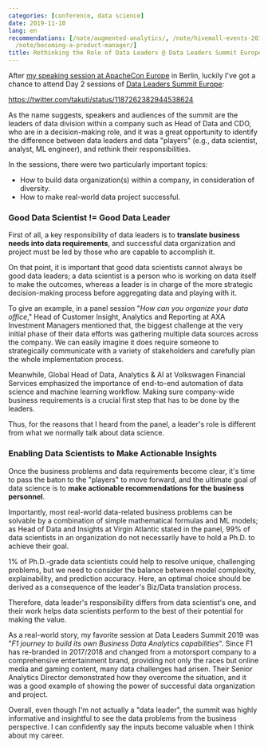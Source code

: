 ```yaml
---
categories: [conference, data science]
date: 2019-11-10
lang: en
recommendations: [/note/augmented-analytics/, /note/hivemall-events-2018-autumn/,
  /note/becoming-a-product-manager/]
title: Rethinking the Role of Data Leaders @ Data Leaders Summit Europe 2019
---
```


After [my speaking session at ApacheCon Europe](/note/apachecon-2019) in Berlin, luckily I've got a chance to attend Day 2 sessions of [Data Leaders Summit Europe](https://datainsight.wbresearch.com):

https://twitter.com/takuti/status/1187262382944538624

As the name suggests, speakers and audiences of the summit are the leaders of data division within a company such as Head of Data and CDO, who are in a decision-making role, and it was a great opportunity to identify the difference between data leaders and data "players" (e.g., data scientist, analyst, ML engineer), and rethink their responsibilities.

In the sessions, there were two particularly important topics:

- How to build data organization(s) within a company, in consideration of diversity.
- How to make real-world data project successful.

### Good Data Scientist != Good Data Leader

First of all, a key responsibility of data leaders is to **translate business needs into data requirements**, and successful data organization and project must be led by those who are capable to accomplish it. 

On that point, it is important that good data scientists cannot always be good data leaders; a data scientist is a person who is working on data itself to make the outcomes, whereas a leader is in charge of the more strategic decision-making process before aggregating data and playing with it.

To give an example, in a panel session "*How can you organize your data office*," Head of Customer Insight, Analytics and Reporting at AXA Investment Managers mentioned that, the biggest challenge at the very initial phase of their data efforts was gathering multiple data sources across the company. We can easily imagine it does require someone to strategically communicate with a variety of stakeholders and carefully plan the whole implementation process.

Meanwhile, Global Head of Data, Analytics & AI at Volkswagen Financial Services emphasized the importance of end-to-end automation of data science and machine learning workflow. Making sure company-wide business requirements is a crucial first step that has to be done by the leaders.

Thus, for the reasons that I heard from the panel, a leader's role is different from what we normally talk about data science.

### Enabling Data Scientists to Make Actionable Insights

Once the business problems and data requirements become clear, it's time to pass the baton to the "players" to move forward, and the ultimate goal of data science is to **make actionable recommendations for the business personnel**.

Importantly, most real-world data-related business problems can be solvable by a combination of simple mathematical formulas and ML models; as Head of Data and Insights at Virgin Atlantic stated in the panel, 99% of data scientists in an organization do not necessarily have to hold a Ph.D. to achieve their goal.
 
1% of Ph.D.-grade data scientists could help to resolve unique, challenging problems, but we need to consider the balance between model complexity, explainability, and prediction accuracy. Here, an optimal choice should be derived as a consequence of the leader's Biz/Data translation process. 

Therefore, data leader's responsibility differs from data scientist's one, and their work helps data scientists perform to the best of their potential for making the value.

As a real-world story, my favorite session at Data Leaders Summit 2019 was "*F1 journey to build its own Business Data Analytics capabilities*". Since F1 has re-branded in 2017/2018 and changed from a motorsport company to a comprehensive entertainment brand, providing not only the races but online media and gaming content, many data challenges had arisen. Their Senior Analytics Director demonstrated how they overcome the situation, and it was a good example of showing the power of successful data organization and project.

Overall, even though I'm not actually a "data leader", the summit was highly informative and insightful to see the data problems from the business perspective. I can confidently say the inputs become valuable when I think about my career.